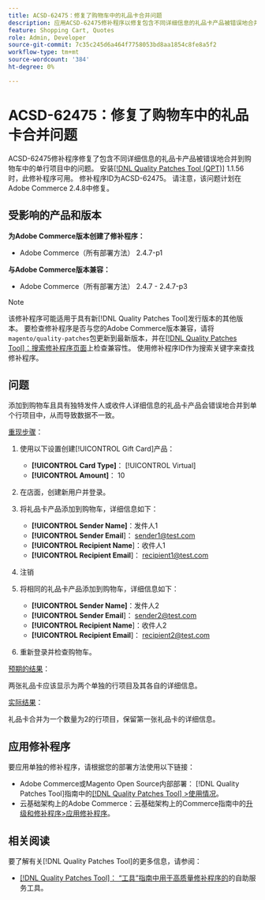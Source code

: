 ```yaml
---
title: ACSD-62475：修复了购物车中的礼品卡合并问题
description: 应用ACSD-62475修补程序以修复包含不同详细信息的礼品卡产品被错误地合并到购物车中的单行项目中的Adobe Commerce问题。
feature: Shopping Cart, Quotes
role: Admin, Developer
source-git-commit: 7c35c245d6a464f7758053bd8aa1854c8fe8a5f2
workflow-type: tm+mt
source-wordcount: '384'
ht-degree: 0%

---
```


# ACSD-62475：修复了购物车中的礼品卡合并问题

ACSD-62475修补程序修复了包含不同详细信息的礼品卡产品被错误地合并到购物车中的单行项目中的问题。 安装[[!DNL Quality Patches Tool (QPT)]](/help/tools/quality-patches-tool/quality-patches-tool-to-self-serve-quality-patches.md) 1.1.56时，此修补程序可用。 修补程序ID为ACSD-62475。 请注意，该问题计划在Adobe Commerce 2.4.8中修复。

## 受影响的产品和版本

**为Adobe Commerce版本创建了修补程序：**

* Adobe Commerce（所有部署方法） 2.4.7-p1

**与Adobe Commerce版本兼容：**

* Adobe Commerce（所有部署方法） 2.4.7 - 2.4.7-p3

>[!NOTE]
>
>该修补程序可能适用于具有新[!DNL Quality Patches Tool]发行版本的其他版本。 要检查修补程序是否与您的Adobe Commerce版本兼容，请将`magento/quality-patches`包更新到最新版本，并在[[!DNL Quality Patches Tool]：搜索修补程序页面](https://experienceleague.adobe.com/tools/commerce-quality-patches/index.html)上检查兼容性。 使用修补程序ID作为搜索关键字来查找修补程序。

## 问题

添加到购物车且具有独特发件人或收件人详细信息的礼品卡产品会错误地合并到单个行项目中，从而导致数据不一致。

<u>重现步骤</u>：

1. 使用以下设置创建[!UICONTROL Gift Card]产品：
   * **[!UICONTROL Card Type]**： [!UICONTROL Virtual]
   * **[!UICONTROL Amount]**： 10

1. 在店面，创建新用户并登录。

1. 将礼品卡产品添加到购物车，详细信息如下：
   * **[!UICONTROL Sender Name]**：发件人1
   * **[!UICONTROL Sender Email**]： sender1@test.com
   * **[!UICONTROL Recipient Name**]：收件人1
   * **[!UICONTROL Recipient Email**]： recipient1@test.com


1. 注销

1. 将相同的礼品卡产品添加到购物车，详细信息如下：
   * **[!UICONTROL Sender Name]**：发件人2
   * **[!UICONTROL Sender Email**]： sender2@test.com
   * **[!UICONTROL Recipient Name**]：收件人2
   * **[!UICONTROL Recipient Email**]： recipient2@test.com

1. 重新登录并检查购物车。

<u>预期的结果</u>：

两张礼品卡应该显示为两个单独的行项目及其各自的详细信息。

<u>实际结果</u>：

礼品卡合并为一个数量为2的行项目，保留第一张礼品卡的详细信息。

## 应用修补程序

要应用单独的修补程序，请根据您的部署方法使用以下链接：

* Adobe Commerce或Magento Open Source内部部署： [!DNL Quality Patches Tool]指南中的[[!DNL Quality Patches Tool] >使用情况](/help/tools/quality-patches-tool/usage.md)。
* 云基础架构上的Adobe Commerce：云基础架构上的Commerce指南中的[升级和修补程序>应用修补程序](https://experienceleague.adobe.com/docs/commerce-cloud-service/user-guide/develop/upgrade/apply-patches.html)。

## 相关阅读

要了解有关[!DNL Quality Patches Tool]的更多信息，请参阅：

* [[!DNL Quality Patches Tool]： “工具”指南中用于高质量修补程序的](/help/tools/quality-patches-tool/quality-patches-tool-to-self-serve-quality-patches.md)的自助服务工具。
